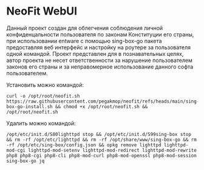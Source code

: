 # NeoFit WebUI
Данный проект создан для облегчения соблюдения личной конфиденцальности пользователя по законам Конституции его страны, при использовании entware с помощью sing-box-go пакета предоставляя веб интерфейс и настройку на роутере за пользователя одной командой. Проект представлен для в познавательных целях, автор проекта не несет ответственности за нарушение пользователем законов его страны и за неправомерное использование данного софта пользователем.

Установить можно командой:
```
curl -o /opt/root/neofit.sh https://raw.githubusercontent.com/pegakmop/neofit/refs/heads/main/sing-box-go-install.sh && chmod +x /opt/root/neofit.sh && /opt/root/neofit.sh
```
Удалить можно командой:
```
/opt/etc/init.d/S80lighttpd stop && /opt/etc/init.d/S99sing-box stop && rm -rf /opt/etc/lighttpd && rm -rf /opt/share/www/sing-box-go && rm -rf /opt/etc/sing-box/config.json && opkg remove lighttpd lighttpd-mod-cgi lighttpd-mod-setenv lighttpd-mod-redirect lighttpd-mod-rewrite php8 php8-cgi php8-cli php8-mod-curl php8-mod-openssl php8-mod-session sing-box-go jq
```
